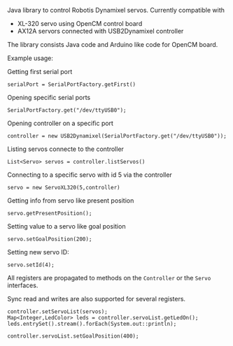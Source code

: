 
Java library to control Robotis Dynamixel servos. Currently compatible with 

* XL-320 servo using OpenCM control board
* AX12A servors connected with USB2Dynamixel controller

The library consists Java code and Arduino like code for OpenCM board. 

Example usage:

Getting first serial port

    serialPort = SerialPortFactory.getFirst()

Opening specific serial ports
    
    SerialPortFactory.get("/dev/ttyUSB0");
    
Opening controller on a specific port
    
    controller = new USB2Dynamixel(SerialPortFactory.get("/dev/ttyUSB0"));
    
Listing servos connecte to the controller
    
    List<Servo> servos = controller.listServos()
    
Connecting to a specific servo with id 5 via the controller

    servo = new ServoXL320(5,controller)
    
Getting info from servo like present position
    
    servo.getPresentPosition();
    
Setting value to a servo like goal position
    
    servo.setGoalPosition(200);

Setting new servo ID:
    
    servo.setId(4);
    
All registers are propagated to methods on the `Controller` or the `Servo` interfaces. 

Sync read and writes are also supported for several registers. 

    controller.setServoList(servos);
    Map<Integer,LedColor> leds = controller.servoList.getLedOn();
    leds.entrySet().stream().forEach(System.out::println);

    controller.servoList.setGoalPosition(400);
    

